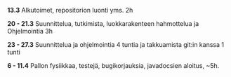 **13.3**
Alkutoimet, repositorion luonti yms. 2h

**20 - 21.3**
Suunnittelua, tutkimista, luokkarakenteen hahmottelua ja 
Ohjelmointia 3h

**23 - 27.3**
Suunnittelua ja ohjelmointia 4 tuntia
ja takkuamista git:in kanssa 1 tunti

**6 - 11.4**
Pallon fysiikkaa, testejä, bugikorjauksia, javadocsien aloitus, ~5h.
